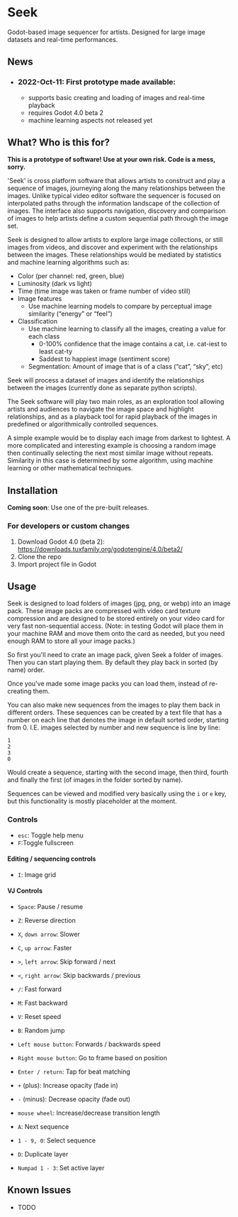 # Seek

Godot-based image sequencer for artists. Designed for large image datasets and real-time performances. 


## News

* ### 2022-Oct-11: First prototype made available: 
    * supports basic creating and loading of images and real-time playback
    * requires Godot 4.0 beta 2
    * machine learning aspects not released yet


## What? Who is this for?

**This is a prototype of software! Use at your own risk. Code is a mess, sorry.**

'Seek' is cross platform software that allows artists to construct and play a sequence of images, journeying along the many relationships between the images. Unlike typical video editor software the sequencer is focused on interpolated paths through the information landscape of the collection of images. The interface also supports navigation, discovery and comparison of images to help artists define a custom sequential path through the image set.

Seek is designed to allow artists to explore large image collections, or still images from videos, and discover and experiment with the relationships between the images. These relationships would be mediated by statistics and machine learning algorithms such as:

* Color (per channel: red, green, blue)
* Luminosity (dark vs light)
* Time (time image was taken or frame number of video still)
* Image features
  * Use machine learning models to compare by perceptual image similarity (“energy” or “feel”)
* Classification
  * Use machine learning to classify all the images, creating a value for each class
    * 0-100% confidence that the image contains a cat, i.e. cat-iest to least cat-ty
    * Saddest to happiest image (sentiment score)
   * Segmentation: Amount of image that is of a class (“cat”, “sky”, etc)

Seek will process a dataset of images and identify the relationships between the images (currently done as separate python scripts).

The Seek software will play two main roles, as an exploration tool allowing artists and audiences to navigate the image space and highlight relationships, and as a playback tool for rapid playback of the images in predefined or algorithmically controlled sequences.

A simple example would be to display each image from darkest to lightest. A more complicated and interesting example is choosing a random image then continually selecting the next most similar image without repeats. Similarity in this case is determined by some algorithm, using machine learning or other mathematical techniques.

## Installation

**Coming soon**: Use one of the pre-built releases.

### For developers or custom changes

1. Download Godot 4.0 (beta 2): https://downloads.tuxfamily.org/godotengine/4.0/beta2/
2. Clone the repo
3. Import project file in Godot


## Usage

Seek is designed to load folders of images (jpg, png, or webp) into an image pack. These image packs are compressed with video card texture compression and are designed to be stored entirely on your video card for very fast non-sequential access. (Note: in testing Godot will place them in your machine RAM and move them onto the card as needed, but you need enough RAM to store all your image packs.)

So first you'll need to crate an image pack, given Seek a folder of images. Then you can start playing them. By default they play back in sorted (by name) order.

Once you've made some image packs you can load them, instead of re-creating them.

You can also make new sequences from the images to play them back in different orders. These sequences can be created by a text file that has a number on each line that denotes the image in default sorted order, starting from 0. I.E. images selected by number and new sequence is line by line:

```
1
2
3
0
```
Would create a sequence, starting with the second image, then third, fourth and finally the first (of images in the folder sorted by name).

Sequences can be viewed and modified very basically using the `i` or `e` key, but this functionality is mostly placeholder at the moment.

### Controls

* `esc`: Toggle help menu
* `F`:Toggle fullscreen

#### Editing / sequencing controls

* `I`: Image grid

#### VJ Controls

* `Space`: Pause / resume
* `Z`: Reverse direction
* `X`, `down arrow`: Slower
* `C`, `up arrow`: Faster
* `>`, `left arrow`: Skip forward / next
* `<`, `right arrow`: Skip backwards / previous
* `/`: Fast forward
* `M`: Fast backward
* `V`: Reset speed
* `B`: Random jump
* `Left mouse button`: Forwards / backwards speed
* `Right mouse button`: Go to frame based on position
* `Enter / return`: Tap for beat matching

* `+` (plus): Increase opacity (fade in)
* `-` (minus): Decrease opacity (fade out)
* `mouse wheel`: Increase/decrease transition length

* `A`: Next sequence
* `1 - 9, 0`: Select sequence

* `D`: Duplicate layer
* `Numpad 1 - 3`: Set active layer


## Known Issues

* TODO